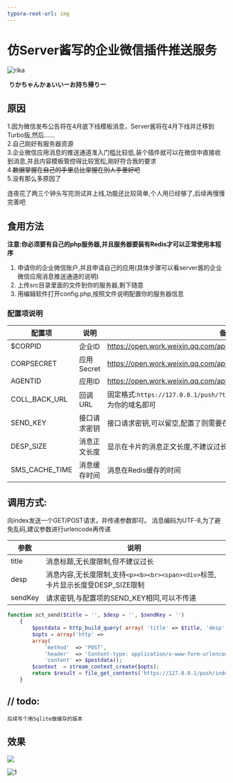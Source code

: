 ```yaml
---
typora-root-url: img
---
```


# 仿Server酱写的企业微信插件推送服务

![rika](/rika.jpg)

​																										**りかちゃんかぁいいーお持ち帰りー**

## 原因

1.因为微信发布公告将在4月底下线模板消息，Server酱将在4月下线并迁移到Turbo版,然后......<br>2.自己刚好有服务器资源<br>3.企业微信应用消息的推送通道准入门槛比较低,装个插件就可以在微信中直接收到消息,并且内容模板管控得比较宽松,刚好符合我的要求<br>4.<del>数据掌握在自己的手里总比掌握在别人手里好吧</del><br>5.没有那么多原因了<br>

连夜花了两三个钟头写完测试并上线,功能还比较简单,个人用已经够了,后续再慢慢完善吧

## 食用方法

**注意:你必须要有自己的php服务器,并且服务器要装有Redis才可以正常使用本程序**

1. 申请你的企业微信账户,并且申请自己的应用(具体步骤可以看server酱的企业微信应用消息推送通道的说明)<br>
2. 上传src目录里面的文件到你的服务器,剩下随意<br>
3. 用编辑软件打开config.php,按照文件说明配置你的服务器信息<br>
### 配置项说明
| 配置项 |   说明   |   备注   |
| ---- | ---- | ---- |
|  $CORPID  |   企业ID   |   https://open.work.weixin.qq.com/api/doc/90000/90135/90665#corpid   |
|   CORPSECRET   |  应用Secret    |   https://open.work.weixin.qq.com/api/doc/90000/90135/90665#secret   |
|   AGENTID   |   应用ID   | https://open.work.weixin.qq.com/api/doc/90000/90135/90665#agentid |
|   COLL_BACK_URL   |   回调URL   |   固定格式:`https://127.0.0.1/push/?type=body&hash=` 只需要替换127.0.0.1为你的域名即可   |
|   SEND_KEY   |   接口请求密钥   |  接口请求密钥,可以留空,配置了则需要在参数带上sendKey    |
|   DESP_SIZE   |   消息正文长度   |   显示在卡片的消息正文长度,不建议过长   |
|   SMS_CACHE_TIME   |   消息缓存时间   |   消息在Redis缓存的时间   |

## 调用方式:

向index发送一个GET/POST请求，并传递参数即可。
消息编码为UTF-8,为了避免乱码,建议参数进行urlencode再传递

|   参数   |   说明   |
| ---- | ---- |
|   title   |   消息标题,无长度限制,但不建议过长   |
|   desp   |   消息内容,无长度限制,支持`<p><b><br><span><div>`标签,卡片显示长度受DESP_SIZE限制   |
|   sendKey   |   请求密钥,与配置项的SEND_KEY相同,可以不传递   |


```php
function sct_send($title = '', $desp = '', $sendKey = '')
    {
        $postdata = http_build_query( array( 'title' => $title, 'desp' => $desp, 'sendKey' => $sendKey));
        $opts = array('http' =>
        array(
            'method'  => 'POST',
            'header'  => 'Content-type: application/x-www-form-urlencoded',
            'content' => $postdata));
    	$context  = stream_context_create($opts);
    	return $result = file_get_contents('https://127.0.0.1/push/index.php', false, $context);
    } 
```

## // todo:
	后续写个用Sqlite做缓存的版本

## 效果

![](/0.jpg)

![1](/1.jpg)

